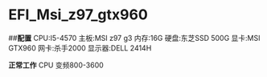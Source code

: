 # EFI_Msi_z97_gtx960
##**配置**
CPU:I5-4570
主板:MSI z97 g3
内存:16G
硬盘:东芝SSD 500G
显卡:MSI GTX960
网卡:杀手2000
显示器:DELL 2414H

**正常工作**
CPU 变频800-3600
